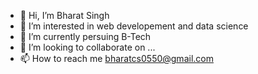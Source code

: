 - 👋 Hi, I’m Bharat Singh
- 👀 I’m interested in web developement and data science
- 🌱 I’m currently persuing B-Tech
- 💞️ I’m looking to collaborate on ...
- 📫 How to reach me bharatcs0550@gmail.com

<!---
Bharat0550/Bharat0550 is a ✨ special ✨ repository because its `README.md` (this file) appears on your GitHub profile.
You can click the Preview link to take a look at your changes.
--->
